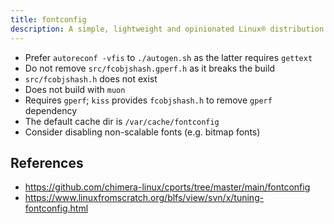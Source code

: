 ```yaml
---
title: fontconfig
description: A simple, lightweight and opinionated Linux® distribution based on musl libc and toybox
---
```


- Prefer `autoreconf -vfis` to `./autogen.sh` as the latter requires `gettext`
- Do not remove `src/fcobjshash.gperf.h` as it breaks the build
- `src/fcobjshash.h` does not exist
- Does not build with `muon`
- Requires `gperf`; `kiss` provides `fcobjshash.h` to remove `gperf` dependency
- The default cache dir is `/var/cache/fontconfig`
- Consider disabling non-scalable fonts (e.g. bitmap fonts)

## References
- https://github.com/chimera-linux/cports/tree/master/main/fontconfig
- https://www.linuxfromscratch.org/blfs/view/svn/x/tuning-fontconfig.html
